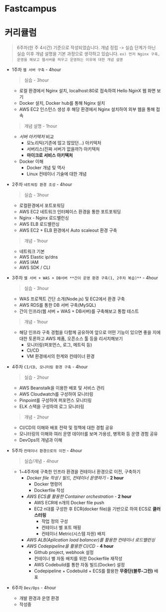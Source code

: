 # Fastcampus

# 커리큘럼
<!-- > 정해진 커리큘럼이 아닌, 제가 생각 중인 강의 방식을 간략히 적어두었습니다.
> 추후 논의가 필요합니다. -->
> 6주차(한 주 4시간) 기준으로 작성되었습니다. 개념 정립 -> 실습 단계가 아닌 실습 이후 개념 설명을 기본 과정으로 생각하고 있습니다. ```ex) 먼저 Nginx 구축, 운영을 해보고 웹서버를 띄우고 운영하는 이유에 대한 개념 설명```

- 1주차 `웹 서버 구축` - 4hour
  > 실습 - 3hour
  - 로컬 환경에서 Nginx 설치, localhost:80로 접속하여 Hello NginX 웹 화면 보기
  - Docker 설치, Docker hub를 통해 Nginx 설치
  - AWS EC2 인스턴스 생성 후 해당 환경에서 Nginx 설치하여 외부 웹을 통해 접속
  > 개념 설명 - 1hour
  - *서버 아키텍처* 비교
    - 모노리틱(기존에 많고 많았던...) 아키텍처
    - 서버리스(진짜 서버가 없을까?) 아키텍처
    - **마이크로 서비스 아키텍처**
  - Docker 이해
    - Docker 개념 및 역사
    - Linux 컨테이너 기술에 대한 개념

- 2주차 `네트워킹 환경 조성` - 4hour
  > 실습 - 3hour
  - 로컬환경에서 포트포워딩 
  - AWS EC2 네트워크 인터페이스 환경을 통한 포트포워딩
  - Nginx - Nginx 로드밸런싱 
  - AWS ELB 로드밸런싱
  - AWS EC2 + ELB 환경에서 Auto scaleout 환경 구축
  > 개념 - 1hour
  - 네트워크 기본
  - AWS Elastic ip/dns
  - AWS IAM
  - AWS SDK / CLI

- 3주차 `웹 서버 + WAS + DB서버 **간이 운영 환경 구축(1, 2주차 복습)**` - 4hour
  > 실습 - 3hour
  - WAS 프로젝트 간단 소개(Node.js) 및 EC2에서 환경 구축
  - AWS RDS를 통한 DB 서버 구축(MySQL)
  - 간이 인프라(웹 서버 + WAS + DB서버)를 구축해보고 통합 테스트
  > 개념 - 1hour
  - 해당 인프라 구축 경험을 다함께 공유하여 앞으로 어떤 기능이 있으면 좋을 지에 대한 토론하고 AWS 제품, 오픈소스 툴 등을 리서치해보기
    - 모니터링(퍼포먼스, 로그, 메트릭 등)
    - CI/CD
    - VM 환경에서의 한계와 컨테이너 환경

- 4주차 `CI/CD, 모니터링 환경 구축` - 4hour
  > 실습 - 2hour
  - AWS Beanstalk을 이용한 배포 및 서비스 관리
  - AWS Cloudwatch를 구성하여 모니터링
  - Pinpoint를 구성하여 퍼포먼스 모니터링
  - ELK 스택을 구성하여 로그 모니터링
  > 개념 - 2hour
  - CI/CD의 이해와 배포 전략 및 정책에 대한 경험 공유
  - 모니터링의 이해와 여러 운영 데이터를 보며 가용성, 병목화 등 운영 경험 공유
  - DevOps의 개념과 이해

- 5주차 `컨테이너 환경으로의 이전` - 4hour
  > 실습/개념 - 4hour
  - 1~4주차에 구축한 인프라 환경을 컨테이너 환경으로 이전, 구축하기
    - *Docker file 작성 / 빌드, 컨테이너 운영하기* - **2 hour**
      - Docker 명령어
      - Dockerfile 작성
    - *AWS ECS를 활용한 Container orchestration* - **2 hour**
      - AWS ECR에 n개의 Docker file push
      - EC2 n대를 구성한 후 ECR(docker file)을 기반으로 하여 ECS로 **클러스터링**
        - 작업 정의 구성
        - 컨테이너 별 포트 매핑
        - 컨테이너 Metric(시스템 자원) 배치
    - *AWS ALB(Aplication load balancer)를 활용한 컨테이너 로드밸런싱* 
    - *AWS Codepipeline을 활용한 CI/CD* - **4 hour**
      - Github project, webhook 설정
      - 컨테이너 별 자동 배치를 위한 Dockerfile 재작성
      - AWS Codebuild를 통한 자동 빌드(Docker) 설정
      - Codepipeline + Codebuild + ECS를 활용한 **무중단(블루-그린)** 배포

- 6주차 `Dev/Ops` - 4hour
  - 개발 환경과 운영 환경
  - 작성중

<!-- - 1주차
  - *Javascript, Node.js*의 구동 방식에 대한 설명 - **1 hour**
    - Function language에 대한 간단한 개요
    - Node.js V8 Engine(Chrome browser engine을 왜 가져다 썼을까?) - **Event loop**의 장단점
    - Typescript 간단히 보기
  - *서버 아키텍처* 비교 - **1 hour**
    - 모노리틱(기존에 많고 많았던...) 아키텍처
    - 서버리스(진짜 서버가 없을까?) 아키텍처
    - **마이크로 서비스 아키텍처**
  - *Docker 맛보기 (Docker hub를 통해 오픈소스 설치해보기)* - **1 hour**
    - Docker 개요(Linux 커널, etc...)
    - Nginx 웹서버 설치(8080:80 포트 매핑)
    - MySQL 설치(기본 설정 및 MySQL client tool 연결)
  - NPM(Node package manager)을 통해 Node.js(v8.11.1 LTS) 설치해보기 - **1hour**
    - NPM vs Yarn
    - what is package.json?
    - 프로젝트 구성에 대한 **Best practice**
- 2주차
  - *Node.js, Express(Web framework), Knexjs(Query builder)을 통해 간단한 CRUD Api 작성해보기* - **4hour**
    - 데이터 요청/응답 기능
    - JWT(Json web token) 인증/인가 기능
    - Email push 기능
    - Postman, Rest client, swagger 등 Api docs를 만들고 테스트
- 3주차
  - *2주차 때 만든 프로젝트를 서비스 단위로 분할하기* - **2 hour**
    - why?
    - 서비스 별 end point 및 라우팅 구성
    - **외부에 오픈될 서비스**와 **내부에서만 접근이 가능한 서비스 단위**로 생각해보기
    - 메인(비즈니스 로직) 서비스와 인증/인가, 이메일(내부) 서비스 통신
  - *Docker file 작성 / 빌드, 컨테이너 운영하기* - **2 hour**
    - Docker 명령어
      - run
      - build
      - option(etc...)
    - Dockerfile 작성
      - RUN
      - FROM
      - CMD
      - etc...
    - 2주차 때 만든 프로젝트를 기반으로 하는 **Docker container** 운영
- 4주차
  - *AWS 사용해보기* - **4 hour**
    - AWS EC2(Amazon linux) 환경에 Docker 설치 및 3주차 때 만든 Dockerfile을 통해 컨테이너 구축하기
    - AWS RDS 환경에서 MySQL 설정
    - AWS Lambda + API Gateway로 EC2 없이(서비리스) 3주차 때 고민한 외부에 오픈할 서비스를 가져와 구축하기
    - AWS ELB을 통한 트래픽 관리
    - Route53에 도메인 등록, ELB를 연결하여 main.\*, api.\* 등 도메인 별 End-point 설정
- 5주차
  - *AWS ECS를 활용한 Container orchestration* - **2 hour**
    - AWS ECR에 n개의 Docker file push
    - EC2 n대를 구성한 후 ECR(docker file)을 기반으로 하여 ECS로 **클러스터링**
      - 작업 정의 구성
      - 컨테이너 별 포트 매핑
      - 컨테이너 Metric(시스템 자원) 배치
  - *AWS ALB(Aplication load balancer)를 활용한 컨테이너 로드밸런싱* - **2 hour**
    - 서비스(컨테이너 그룹) 별 로드밸런싱
    - Route53 도메인/서브도메인 매칭
    - 트래픽 관리 방법 및 **컨테이너 스케일 아웃** 설정
- 6주차
  - *AWS Codepipeline을 활용한 CI/CD* - **4 hour**
    - CI/CD 간단한 개요
    - Github project, webhook 설정
    - 컨테이너 별 자동 배치를 위한 Dockerfile 재작성
    - AWS Codebuild를 통한 자동 빌드(Docker) 설정
    - Codepipeline + Codebuild + ECS를 활용한 **무중단(블루-그린)** 배포
- 7, 8주차 (더 해야 할 내용 키워드만 정리)
  - AWS Beanstalk
  - AWS S3
  - AWS Cloundformation
  - Monitoring (AWS Cloudwatch, ELK stack, Grafana 등)
  - APM (Pinpoint 등)
  - Stress test(nGrinder, jMeter 등) -->